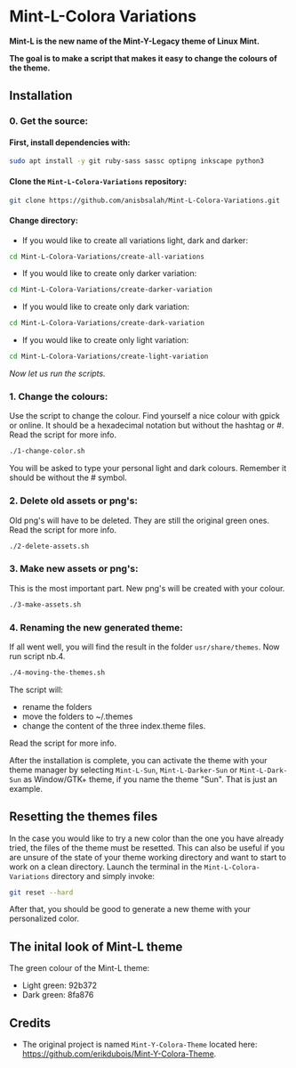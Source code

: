 # Mint-L-Colora Variations

__Mint-L is the new name of the Mint-Y-Legacy theme of Linux Mint.__

__The goal is to make a script that makes it easy to change the colours of the theme.__

## Installation

### 0. Get the source:

#### First, install dependencies with:

```bash
sudo apt install -y git ruby-sass sassc optipng inkscape python3
```

#### Clone the `Mint-L-Colora-Variations` repository:

```bash
git clone https://github.com/anisbsalah/Mint-L-Colora-Variations.git
```

#### Change directory:

* If you would like to create all variations light, dark and darker:

```bash
cd Mint-L-Colora-Variations/create-all-variations
```

* If you would like to create only darker variation:

```bash
cd Mint-L-Colora-Variations/create-darker-variation
```

* If you would like to create only dark variation:

```bash
cd Mint-L-Colora-Variations/create-dark-variation
```

* If you would like to create only light variation:

```bash
cd Mint-L-Colora-Variations/create-light-variation
```

_Now let us run the scripts._

### 1. Change the colours:

Use the script to change the colour. Find yourself a nice colour with gpick or online. It should be a hexadecimal notation but without the hashtag or #. Read the script for more info.

```bash
./1-change-color.sh
```

You will be asked to type your personal light and dark colours. Remember it should be without the # symbol.

### 2. Delete old assets or png's:

Old png's will have to be deleted. They are still the original green ones. Read the script for more info.

```bash
./2-delete-assets.sh
```

### 3. Make new assets or png's:

This is the most important part. New png's will be created with your colour.

```bash
./3-make-assets.sh
```

### 4. Renaming the new generated theme:

If all went well, you will find the result in the folder `usr/share/themes`. Now run script nb.4.

```bash
./4-moving-the-themes.sh
```

The script will:
- rename the folders
- move the folders to ~/.themes
- change the content of the three index.theme files.

Read the script for more info.

After the installation is complete, you can activate the theme with your theme manager by selecting `Mint-L-Sun`, `Mint-L-Darker-Sun` or `Mint-L-Dark-Sun` as Window/GTK+ theme, if you name the theme "Sun". That is just an example.

## Resetting the themes files

In the case you would like to try a new color than the one you have already tried, the files of the theme must be resetted. This can also be useful if you are unsure of the state of your theme working directory and want to start to work on a clean directory. Launch the terminal in the `Mint-L-Colora-Variations` directory and simply invoke:

```bash
git reset --hard
```
After that, you should be good to generate a new theme with your personalized color.

## The inital look of Mint-L theme

The green colour of the Mint-L theme:

* Light green: 92b372
* Dark green:  8fa876

## Credits

* The original project is named `Mint-Y-Colora-Theme` located here: <https://github.com/erikdubois/Mint-Y-Colora-Theme>.